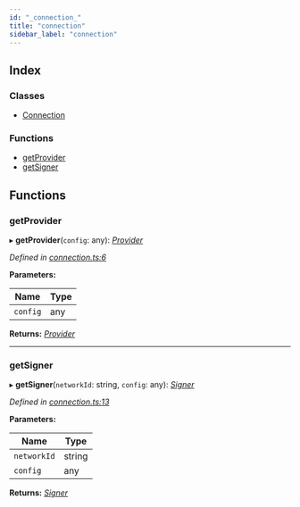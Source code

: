 ```yaml
---
id: "_connection_"
title: "connection"
sidebar_label: "connection"
---
```


## Index

### Classes

* [Connection](../classes/_connection_.connection.md)

### Functions

* [getProvider](_connection_.md#getprovider)
* [getSigner](_connection_.md#getsigner)

## Functions

###  getProvider

▸ **getProvider**(`config`: any): *[Provider](../classes/_providers_provider_.provider.md)*

*Defined in [connection.ts:6](https://github.com/nearprotocol/nearlib/blob/08f7443/src.ts/connection.ts#L6)*

**Parameters:**

Name | Type |
------ | ------ |
`config` | any |

**Returns:** *[Provider](../classes/_providers_provider_.provider.md)*

___

###  getSigner

▸ **getSigner**(`networkId`: string, `config`: any): *[Signer](../classes/_signer_.signer.md)*

*Defined in [connection.ts:13](https://github.com/nearprotocol/nearlib/blob/08f7443/src.ts/connection.ts#L13)*

**Parameters:**

Name | Type |
------ | ------ |
`networkId` | string |
`config` | any |

**Returns:** *[Signer](../classes/_signer_.signer.md)*
